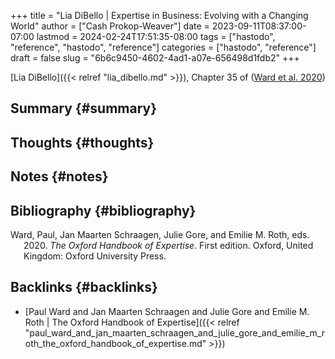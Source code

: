 +++
title = "Lia DiBello | Expertise in Business: Evolving with a Changing World"
author = ["Cash Prokop-Weaver"]
date = 2023-09-11T08:37:00-07:00
lastmod = 2024-02-24T17:51:35-08:00
tags = ["hastodo", "reference", "hastodo", "reference"]
categories = ["hastodo", "reference"]
draft = false
slug = "6b6c9450-4602-4ad1-a07e-656498d1fdb2"
+++

[Lia DiBello]({{< relref "lia_dibello.md" >}}), Chapter 35 of (<a href="#citeproc_bib_item_1">Ward et al. 2020</a>)


## Summary {#summary}


## Thoughts {#thoughts}


## Notes {#notes}


## Bibliography {#bibliography}

<style>.csl-entry{text-indent: -1.5em; margin-left: 1.5em;}</style><div class="csl-bib-body">
  <div class="csl-entry"><a id="citeproc_bib_item_1"></a>Ward, Paul, Jan Maarten Schraagen, Julie Gore, and Emilie M. Roth, eds. 2020. <i>The Oxford Handbook of Expertise</i>. First edition. Oxford, United Kingdom: Oxford University Press.</div>
</div>


## Backlinks {#backlinks}

-   [Paul Ward and Jan Maarten Schraagen and Julie Gore and Emilie M. Roth | The Oxford Handbook of Expertise]({{< relref "paul_ward_and_jan_maarten_schraagen_and_julie_gore_and_emilie_m_roth_the_oxford_handbook_of_expertise.md" >}})

